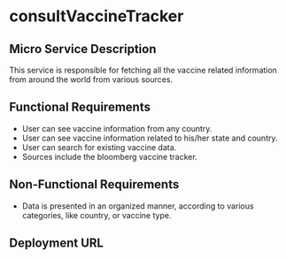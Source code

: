 # consultVaccineTracker

## Micro Service Description
This service is responsible for fetching all the vaccine related information from around the world from various sources.

## Functional Requirements
* User can see vaccine information from any country.
* User can see vaccine information related to his/her state and country.
* User can search for existing vaccine data.
* Sources include the bloomberg vaccine tracker.

## Non-Functional Requirements
* Data is presented in an organized manner, according to various categories, like country, or vaccine type.

## Deployment URL
